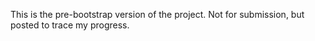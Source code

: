 This is the pre-bootstrap version of the project. Not for submission, but posted to trace my progress.
